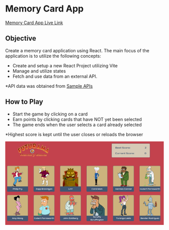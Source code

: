 # Memory Card App

[Memory Card App Live Link](https://memory-card-app-94p.pages.dev/)

## Objective

Create a memory card application using React. The main focus of the application is to utilize the following concepts:

- Create and setup a new React Project utilizing Vite
- Manage and utilize states
- Fetch and use data from an external API.

\*API data was obtained from [Sample APIs](https://sampleapis.com)

## How to Play

- Start the game by clicking on a card
- Earn points by clicking cards that have NOT yet been selected
- The game ends when the user selects a card already selected

\*Highest score is kept until the user closes or reloads the browser

![Memory card app](./public/app-screenshot.png)

